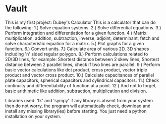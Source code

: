 # Vault
This is my first project: Dubey's Calculator
This is a calculator that can do the following:
1.) Solve equation systems.
2.) Solve differential equations.
3.) Perform integration and differentiation for a given function.
4.) Matrix: multiplication, addition, subtraction, inverse, adjoint, determinant, fetch and solve characteristic equation for a matrix.
5.) Plot graphs for a given function.
6.) Convert units.
7.) Calculate area of various 2D, 3D shapes including 'n' sided regular polygon.
8.) Perform calculations related to 2D/3D lines, for example: Shortest distance between 2 skew lines, Shortest distance between 2 parallel lines, check if two lines are parallel.
9.) Perform basic vector calculations like dot product, cross product, vector triple product and vector cross product.
10.) Calculate capacitances of parallel plate capacitors, spherical capacitors and cylindrical capacitors.
11.) Check continuity and differentiability of function at a point.
12.) And not to forget, basic arithimetic like addition, subtraction, multiplication and division.

Libraries used: 'tk' and 'sympy'
if any library is absent from your system then do not worry, the program will automatically check, download and install any missing library(ies) before starting.
You just need a python installation on your system.
